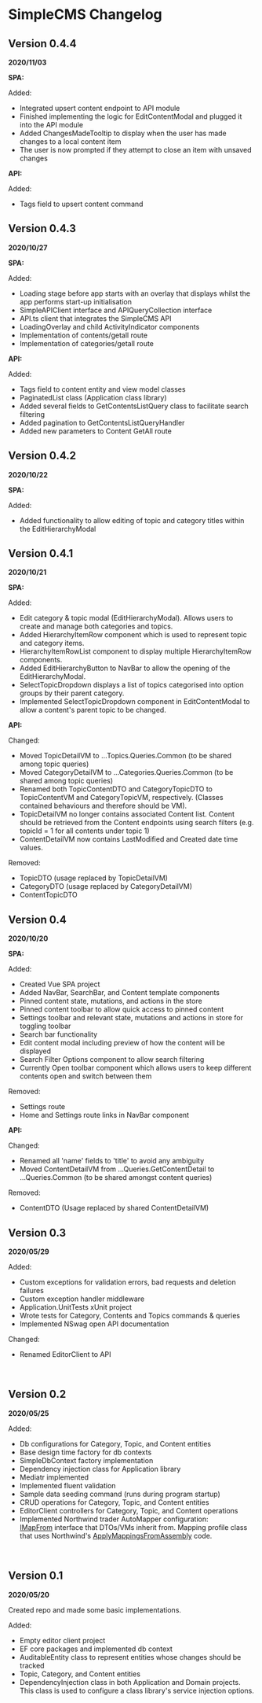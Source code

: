 
SimpleCMS Changelog
=========

Version 0.4.4
--
**2020/11/03**

**SPA:**

Added:
 - Integrated upsert content endpoint to API module
 - Finished implementing the logic for EditContentModal and plugged it into the API module
 - Added ChangesMadeTooltip to display when the user has made changes to a local content item
 - The user is now prompted if they attempt to close an item with unsaved changes

**API:**

Added:
 - Tags field to upsert content command


Version 0.4.3
--
**2020/10/27**

**SPA:**

Added:
 - Loading stage before app starts with an overlay that displays whilst the app performs start-up initialisation
 - SimpleAPIClient interface and APIQueryCollection interface
 - API.ts client that integrates the SimpleCMS API
 - LoadingOverlay and child ActivityIndicator components
 - Implementation of contents/getall route
 - Implementation of categories/getall route


**API:**

Added:
 - Tags field to content entity and view model classes
 - PaginatedList class (Application class library)
 - Added several fields to GetContentsListQuery class to facilitate search filtering
 - Added pagination to GetContentsListQueryHandler
 - Added new parameters to Content GetAll route



Version 0.4.2
--
**2020/10/22**

**SPA:**

Added:
 - Added functionality to allow editing of topic and category titles within the EditHierarchyModal

Version 0.4.1
--
**2020/10/21**

**SPA:**

Added:
 - Edit category & topic modal (EditHierarchyModal). Allows users to create and manage both categories and topics.
 - Added HierarchyItemRow component which is used to represent topic and category items.
 - HierarchyItemRowList component to display multiple HierarchyItemRow components.
 - Added EditHierarchyButton to NavBar to allow the opening of the EditHierarchyModal.
 - SelectTopicDropdown displays a list of topics categorised into option groups by their parent category.
 - Implemented SelectTopicDropdown component in EditContentModal to allow a content's parent topic to be changed.


**API:**

Changed:
 - Moved TopicDetailVM to ...Topics.Queries.Common (to be shared among topic queries)
 - Moved CategoryDetailVM to ...Categories.Queries.Common (to be shared among topic queries)
 - Renamed both TopicContentDTO and CategoryTopicDTO to TopicContentVM and CategoryTopicVM, respectively. (Classes contained behaviours and therefore should be VM).
 - TopicDetailVM no longer contains associated Content list. Content should be retrieved from the Content endpoints using search filters (e.g. topicId = 1 for all contents under topic 1)
 - ContentDetailVM now contains LastModified and Created date time values.

Removed:
 - TopicDTO (usage replaced by TopicDetailVM)
 - CategoryDTO (usage replaced by CategoryDetailVM)
 - ContentTopicDTO


Version 0.4
--
**2020/10/20**

**SPA:**

Added:
 - Created Vue SPA project
 - Added NavBar, SearchBar, and Content template components
 - Pinned content state, mutations, and actions in the store
 - Pinned content toolbar to allow quick access to pinned content
 - Settings toolbar and relevant state, mutations and actions in store for toggling toolbar
 - Search bar functionality
 - Edit content modal including preview of how the content will be displayed
 - Search Filter Options component to allow search filtering
 - Currently Open toolbar component which allows users to keep different contents open and switch between them

Removed:
 - Settings route
 - Home and Settings route links in NavBar component


**API:**

Changed:
 - Renamed all 'name' fields to 'title' to avoid any ambiguity
 - Moved ContentDetailVM from ...Queries.GetContentDetail to ...Queries.Common (to be shared amongst content queries)

Removed:
 - ContentDTO (Usage replaced by shared ContentDetailVM)

Version 0.3
---
**2020/05/29**

Added:
 - Custom exceptions for validation errors, bad requests and deletion failures
 - Custom exception handler middleware
 - Application.UnitTests xUnit project
 - Wrote tests for Category, Contents and Topics commands & queries
 - Implemented NSwag open API documentation

Changed:
 - Renamed EditorClient to API

<br />

Version 0.2
---
**2020/05/25**

Added:
 - Db configurations for Category, Topic, and Content entities
 - Base design time factory for db contexts
 - SimpleDbContext factory implementation
 - Dependency injection class for Application library
 - Mediatr implemented
 - Implemented fluent validation
 - Sample data seeding command (runs during program startup)
 - CRUD operations for Category, Topic, and Content entities
 - EditorClient controllers for Category, Topic, and Content operations
 - Implemented Northwind trader AutoMapper configuration:<br />
	[IMapFrom](https://github.com/jasontaylordev/NorthwindTraders/blob/master/Src/Application/Common/Mappings/IMapFrom.cs) interface that DTOs/VMs inherit from.
	Mapping profile class that uses Northwind's [ApplyMappingsFromAssembly](https://github.com/jasontaylordev/NorthwindTraders/blob/master/Src/Application/Common/Mappings/MappingProfile.cs) code.

<br />

Version 0.1
---
**2020/05/20**

Created repo and made some basic implementations.

Added:
- Empty editor client project
- EF core packages and implemented db context
- AuditableEntity class to represent entities whose changes should be tracked
- Topic, Category, and Content entities 
- DependencyInjection class in both Application and Domain projects. This class is used to configure a class library's service injection options.

